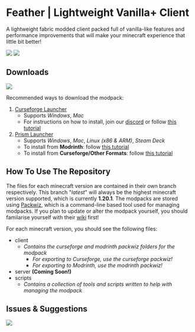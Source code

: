 # Feather | Lightweight Vanilla+ Client
A lightweight fabric modded client packed full of vanilla-like features and performance improvements that will make your minecraft experience that little bit better! 

[![](https://cf.way2muchnoise.eu/full_530772_downloads.svg)](https://www.curseforge.com/minecraft/modpacks/feather-client)
[![](https://cf.way2muchnoise.eu/versions/530772.svg)](https://www.curseforge.com/minecraft/modpacks/feather-client)
## Downloads
[![](https://cf.way2muchnoise.eu/title/530772.svg)](https://www.curseforge.com/minecraft/modpacks/feather-client/files)

Recommended ways to download the modpack:
1) [Curseforge Launcher](https://www.curseforge.com/download/app)
    - Supports *Windows*, *Mac*
    - For instructions on how to install, join our [discord](https://discord.gg/493bcRvQSA) or follow [this tutorial](https://support.curseforge.com/en/support/solutions/articles/9000196984-installing-modpacks)
2) [Prism Launcher](https://prismlauncher.org/)
    - Supports *Windows*, *Mac*, *Linux (x86 & ARM)*, *Steam Deck*
    - To install from **Modrinth**: follow [this tutorial](https://docs.modrinth.com/docs/modpacks/playing_modpacks/#multimc-and-prism-launcher)
    - To install from **Curseforge/Other Formats**: follow [this tutorial](https://prismlauncher.org/wiki/getting-started/download-modpacks/)

## How To Use The Repository
The files for each minecraft version are contained in their own branch respectively. This branch "*latest*" will always be the highest minecraft version supported, which is currently **1.20.1**. The modpacks are stored using [Packwiz](https://github.com/packwiz/packwiz), which is a command-line based tool used for managing modpacks. If you plan to update or alter the modpack yourself, you should familarise yourself with their [wiki](https://packwiz.infra.link/tutorials/creating/getting-started/) first!

For each minecraft version, you should see the following files:
- client
  - *Contains the curseforge and modrinth packwiz folders for the modpack*
    - *For exporting to Curseforge, use the curseforge packwiz!*
    - *For exporting to Modrinth, use the modrinth packwiz!*
- server **(Coming Soon!)**
- scripts
  - *Contains a collection of tools and scripts written to help with managing the modpack*

## Issues & Suggestions
[![](https://dcbadge.vercel.app/api/server/McB4eXxkqB)](https://discord.gg/McB4eXxkqB)

